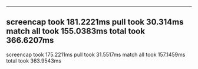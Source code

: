 -----------------
screencap took 181.2221ms
pull took 30.314ms
match all took 155.0383ms
total took 366.6207ms
-----------------
screencap took 175.2211ms
pull took 31.5517ms
match all took 157.1459ms
total took 363.9543ms
